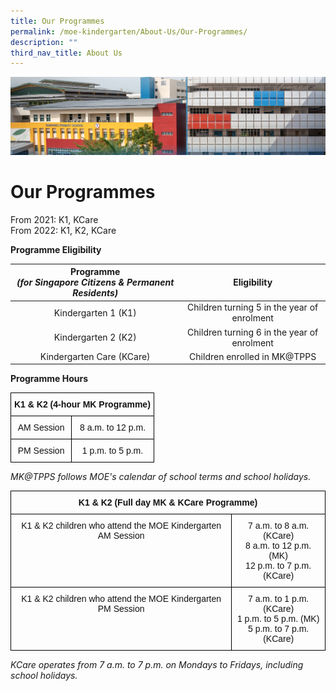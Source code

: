 ```yaml
---
title: Our Programmes
permalink: /moe-kindergarten/About-Us/Our-Programmes/
description: ""
third_nav_title: About Us
---
```

![](/images/mk%20kindergarten.jpg)

Our Programmes
==============

From 2021: K1, KCare <br>
From 2022: K1, K2, KCare

  

<b>Programme Eligibility</b>

| **Programme**<br>**_(for Singapore Citizens &amp; Permanent Residents)_** |               **Eligibility**               |
|:-----------------------------------------------------------------:|:-------------------------------------------:|
|                        Kindergarten 1 (K1)                        | Children turning 5 in the year of enrolment |
|                        Kindergarten 2 (K2)                        | Children turning 6 in the year of enrolment |
|                     Kindergarten Care (KCare)                     |         Children enrolled in MK@TPPS        |


<b>Programme Hours</b>

<style type="text/css">
.tg  {border-collapse:collapse;border-spacing:0;}
.tg td{border-color:black;border-style:solid;border-width:1px;font-family:Arial, sans-serif;font-size:14px;
  overflow:hidden;padding:10px 5px;word-break:normal;}
.tg th{border-color:black;border-style:solid;border-width:1px;font-family:Arial, sans-serif;font-size:14px;
  font-weight:normal;overflow:hidden;padding:10px 5px;word-break:normal;}
.tg .tg-kf4z{color:#121212;font-weight:bold;text-align:center;vertical-align:top}
.tg .tg-21zi{color:#121212;text-align:center;vertical-align:top}
</style>
<table class="tg">
<thead>
  <tr>
    <th class="tg-kf4z" colspan="2">K1 &amp; K2 (4-hour MK Programme)</th>
  </tr>
</thead>
<tbody>
  <tr>
    <td class="tg-21zi">AM Session</td>
    <td class="tg-21zi">8 a.m. to 12 p.m. </td>
  </tr>
  <tr>
    <td class="tg-21zi">PM Session</td>
    <td class="tg-21zi">1 p.m. to 5 p.m.</td>
  </tr>
</tbody>
</table>

<i>MK@TPPS follows MOE's calendar of school terms and school holidays.</i>


<style type="text/css">
.tg  {border-collapse:collapse;border-spacing:0;}
.tg td{border-color:black;border-style:solid;border-width:1px;font-family:Arial, sans-serif;font-size:14px;
  overflow:hidden;padding:10px 5px;word-break:normal;}
.tg th{border-color:black;border-style:solid;border-width:1px;font-family:Arial, sans-serif;font-size:14px;
  font-weight:normal;overflow:hidden;padding:10px 5px;word-break:normal;}
.tg .tg-kf4z{color:#121212;font-weight:bold;text-align:center;vertical-align:top}
.tg .tg-21zi{color:#121212;text-align:center;vertical-align:top}
</style>
<table class="tg">
<thead>
  <tr>
    <th class="tg-kf4z" colspan="2">K1 &amp; K2 (Full day MK &amp; KCare Programme)</th>
  </tr>
</thead>
<tbody>
  <tr>
    <td class="tg-21zi">K1 &amp; K2 children who attend the MOE Kindergarten AM Session</td>
    <td class="tg-21zi">7 a.m. to 8 a.m. (KCare)<br>8 a.m. to 12 p.m. (MK)<br>12 p.m. to 7 p.m. (KCare)</td>
  </tr>
  <tr>
    <td class="tg-21zi">K1 &amp; K2 children who attend the MOE Kindergarten PM Session</td>
    <td class="tg-21zi">7 a.m. to 1 p.m. (KCare)<br>1 p.m. to 5 p.m. (MK)<br>5 p.m. to 7 p.m. (KCare)</td>
  </tr>
</tbody>
</table>

<i>KCare operates from 7 a.m. to 7 p.m. on Mondays to Fridays, including school holidays.</i>